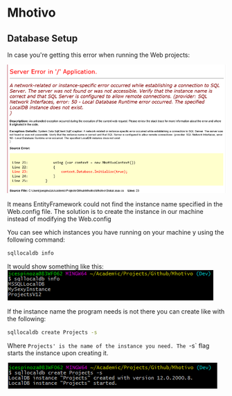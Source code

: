 # Mhotivo

## Database Setup

In case you're getting this error when running the Web projects:

![Error due to non existent instance](images/CaptureErrorDueToMissingInstance.png)

It means EntityFramework could not find the instance name specified in the Web.config file. The solution is to create the instance in our machine instead of modifying the Web.config

You can see which instances you have running on your machine y using the following command:

```cmd
sqllocaldb info
```

It would show something like this:
![Running instances](images/CaptureInfoCommand.png)

If the instance name the program needs is not there you can create like with the following:

```cmd
sqllocaldb create Projects -s
```

Where `Projects' is the name of the instance you need. The `-s` flag starts the instance upon creating it.

![Newly created Instance](images/CaptureInstanceCreation.png)
